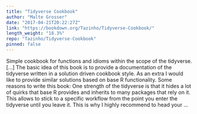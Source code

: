 ```yaml
---
title: "Tidyverse Cookbook"
author: "Malte Grosser"
date: "2017-04-21T20:22:27Z"
link: "https://bookdown.org/Tazinho/Tidyverse-Cookbook/"
length_weight: "18.3%"
repo: "Tazinho/Tidyverse-Cookbook"
pinned: false
---
```


Simple cookbook for functions and idioms within the scope of the tidyverse. [...] The basic idea of this book is to provide a documentation of the tidyverse written in a solution driven cookbook style. As an extra I would like to provide similar solutions based on base R functionality. Some reasons to write this book: One strength of the tidyverse is that it hides a lot of quirks that base R provides and inherits to many packages that rely on it. This allows to stick to a specific workflow from the point you enter the tidyverse until you leave it. This is why I highly recommend to head your ...
